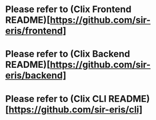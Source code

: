 # Please refer to (Clix Frontend README)[https://github.com/sir-eris/frontend]
# Please refer to (Clix Backend README)[https://github.com/sir-eris/backend]
# Please refer to (Clix CLI README)[https://github.com/sir-eris/cli]
